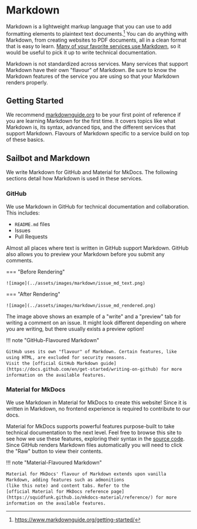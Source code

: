 # Markdown

Markdown is a lightweight markup language that you can use to add formatting elements to plaintext text documents.[^1]
You can do anything with Markdown, from creating websites to PDF documents, all in a clean format that is easy to
learn. [Many of your favorite services use Markdown](https://www.markdownguide.org/tools/), so it would be useful
to pick it up to write technical documentation.

Markdown is not standardized across services. Many services that support Markdown have their
own "flavour" of Markdown. Be sure to know the Markdown features of the service
you are using so that your Markdown renders properly.

## Getting Started

We recommend [markdownguide.org](https://www.markdownguide.org/) to be your first point of reference if you are learning
Markdown for the first time. It covers topics like what Markdown is, its syntax, advanced tips, and the different
services that support Markdown. Flavours of Markdown specific to a service build on top of these basics.

## Sailbot and Markdown

We write Markdown for GitHub and Material for MkDocs. The following sections
detail how Markdown is used in these services.

### GitHub

We use Markdown in GitHub for technical documentation and collaboration. This includes:

- `README.md` files
- Issues
- Pull Requests

Almost all places where text is written in GitHub support Markdown. GitHub also allows you to preview
your Markdown before you submit any comments.

=== "Before Rendering"

    ![image](../assets/images/markdown/issue_md_text.png)

=== "After Rendering"

    ![image](../assets/images/markdown/issue_md_rendered.png)

The image above shows an example of a "write" and a "preview" tab for writing a comment on an issue. It might look
different depending on where you are writing, but there usually exists a preview option!

!!! note "GitHub-Flavoured Markdown"

    GitHub uses its own "flavour" of Markdown. Certain features, like using HTML, are excluded for security reasons.
    Visit the [official GitHub Markdown guide](https://docs.github.com/en/get-started/writing-on-github) for more
    information on the available features.

### Material for MkDocs

We use Markdown in Material for MkDocs to create this website! Since it is written in Markdown, no frontend
experience is required to contribute to our docs.

Material for MkDocs supports powerful features purpose-built to take technical documentation to the next level.
Feel free to browse this site to see how we use these features, exploring their syntax in the
[source code](https://github.com/UBCSailbot/docs/tree/main/docs). Since GitHub renders Markdown files automatically
you will need to click the "Raw" button to view their contents.

!!! note "Material-Flavoured Markdown"

    Material for MkDocs' flavour of Markdown extends upon vanilla Markdown, adding features such as admonitions 
    (like this note) and content tabs. Refer to the
    [official Material for MkDocs reference page](https://squidfunk.github.io/mkdocs-material/reference/) for more
    information on the available features.

[^1]: <https://www.markdownguide.org/getting-started/>
